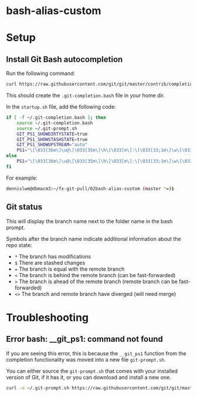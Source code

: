 # bash-alias-custom

# Setup

## Install Git Bash autocompletion

Run the following command:

```sh
curl https://raw.githubusercontent.com/git/git/master/contrib/completion/git-completion.bash > ~/.git-completion.bash
```

This should create the `.git-completion.bash` file in your home dir.

In the `startup.sh` file, add the following code:

```sh
if [ -f ~/.git-completion.bash ]; then
    source ~/.git-completion.bash
    source ~/.git-prompt.sh
    GIT_PS1_SHOWDIRTYSTATE=true
    GIT_PS1_SHOWSTASHSTATE=true
    GIT_PS1_SHOWUPSTREAM="auto"
    PS1="\[\033[36m\]\u@\[\033[35m\]\h\[\033[m\]:\[\033[33;1m\]\w\[\033[32m\]$(__git_ps1 ' (%s)')\[\033[m\]\$ "
else
    PS1="\[\033[36m\]\u@\[\033[35m\]\h\[\033[m\]:\[\033[33;1m\]\w\[\033[m\]\$ "
fi
```

For example:
```sh
dennislwm@dbmacm3:~/fx-git-pull/02bash-alias-custom (master *=)$
```

## Git status
This will display the branch name next to the folder name in the bash prompt.

Symbols after the branch name indicate additional information about the repo state:

* `*` The branch has modifications
* `$` There are stashed changes
* `=` The branch is equal with the remote branch
* `<` The branch is behind the remote branch (can be fast-forwarded)
* `>` The branch is ahead of the remote branch (remote branch can be fast-forwarded)
* `<>` The branch and remote branch have diverged (will need merge)

# Troubleshooting

## Error bash: __git_ps1: command not found

If you are seeing this error, this is because the `__git_ps1` function from the completion functionality was moved into a new file `git-prompt.sh`.

You can either source the `git-prompt.sh` that comes with your installed version of Git, if it has it, or you can download and install a new one.

```sh
curl -o ~/.git-prompt.sh https://raw.githubusercontent.com/git/git/master/contrib/completion/git-prompt.sh
```